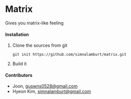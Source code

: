 Matrix
=====

Gives you matrix-like feeling

#### Installation

1.  Clone the sources from git

    ```
    git init https://github.com/simnalamburt/matrix.git
    ```

1.  Build it

#### Contributors
* Joon, guswns0528@gmail.com
* Hyeon Kim, simnalamburt@gmail.com
